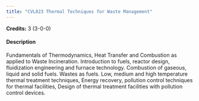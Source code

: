 ```yaml
---
title: "CVL823 Thermal Techniques for Waste Management"
---
```

**Credits:** 3 (3-0-0)

#### Description
Fundamentals of Thermodynamics, Heat Transfer and Combustion as applied to Waste Incineration. Introduction to fuels, reactor design, fluidization engineering and furnace technology. Combustion of gaseous, liquid and solid fuels. Wastes as fuels. Low, medium and high temperature thermal treatment techniques, Energy recovery, pollution control techniques for thermal facilities, Design of thermal treatment facilities with pollution control devices.